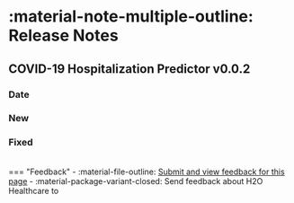 # :material-note-multiple-outline: Release Notes


## COVID-19 Hospitalization Predictor v0.0.2 

### Date

### New 

### Fixed 

<br>
=== "Feedback"
    - :material-file-outline: <a href="" target="_blank">Submit and view feedback for this page</a>
    - :material-package-variant-closed: Send feedback about H2O Healthcare to <trushant.kalyanpur@h2o.ai>
